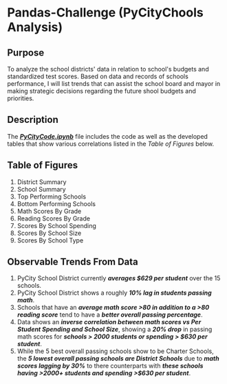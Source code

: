 # Pandas-Challenge (PyCityChools Analysis)

## Purpose
To analyze the school districts' data in relation to school's budgets and standardized test scores. Based on data and records of schools performance, I will list trends that can assist the school board and mayor in making strategic decisions regarding the future shool budgets and priorities.

## Description
The **_[PyCityCode.ipynb](https://github.com/WayneJ2/pandas-challenge/blob/main/PyCitySchools/PyCityCode.ipynb
)_** file includes the code as well as the developed tables that show various correlations listed in the _Table of Figures_ below.


## Table of Figures

1. District Summary
2. School Summary
3. Top Performing Schools
4. Bottom Performing Schools
5. Math Scores By Grade
6. Reading Scores By Grade
7. Scores By School Spending
8. Scores By School Size
9. Scores By School Type

## Observable Trends From Data

1. PyCity School District currently  _**averages $629 per student**_ over the 15 schools.
2. PyCity School District shows a roughly _**10% lag in students passing math**_.
3. Schools that have an _**average math score >80 in addition to a >80 reading score**_ tend to have a _**better overall passing percentage**_.
4. Data shows an _**inverse correlation between math scores vs Per Student Spending and School Size**_, showing a _**20% drop**_ in passing math scores for _**schools > 2000 students or spending > $630 per student**_.
5. While the 5 best overall passing schools show to be Charter Schools, the _**5 lowest overall passing schools are District Schools**_ due to _**math scores lagging by 30%**_ to there counterparts with _**these schools having >2000+ students and spending >$630 per student**_.
